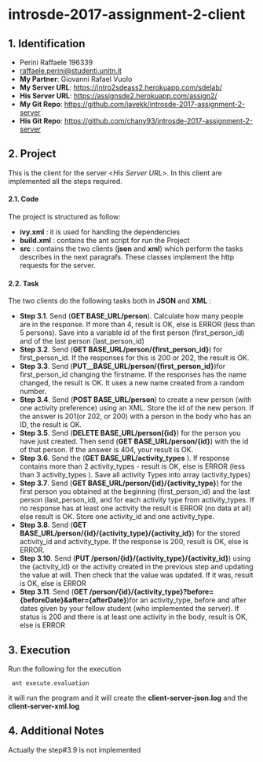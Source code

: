# introsde-2017-assignment-2-client

## 1. Identification
* Perini Raffaele 196339
* raffaele.perini@studenti.unitn.it
* __My Partner__: Giovanni Rafael Vuolo
* __My Server URL__: https://intro2sdeass2.herokuapp.com/sdelab/
* __His Server URL__: https://assignsde2.herokuapp.com/assign2/
* __My Git Repo__: https://github.com/javekk/introsde-2017-assignment-2-server
* __His Git Repo__: https://github.com/chany93/introsde-2017-assignment-2-server

## 2. Project
This is the client for the server <_His Server URL_>. In this client are implemented all the steps required.

#### 2.1. Code
The project is structured as follow:
* __ivy.xml__ : it is used for handling the dependencies
* __build.xml__ : contains the ant script for run the Project
* __src__ : contains the two clients (__json__ and __xml__) which perform the tasks describes in the next paragrafs. These classes implement the http requests for the server.
#### 2.2. Task
The two clients do the following tasks both in __JSON__ and __XML__ :
* __Step 3.1__. Send (__GET BASE_URL/person__). Calculate how many people are in the response. If more than 4, result is OK, else is ERROR (less than 5 persons). Save into a variable id of the first person (first_person_id) and of the last person (last_person_id)
* __Step 3.2__. Send (__GET BASE_URL/person/{first_person_id}__) for first_person_id. If the responses for this is 200 or 202, the result is OK.
* __Step 3.3__. Send (__PUT__BASE_URL/person/{first_person_id}__)for first_person_id changing the firstname. If the responses has the name changed, the result is OK. It uses a new name created from a random number.
* __Step 3.4__. Send (__POST BASE_URL/person__) to create a new person (with one activity preference) using an XML. Store the id of the new person. If the answer is 201(or 202, or 200) with a person in the body who has an ID, the result is OK.
* __Step 3.5__. Send (__DELETE BASE_URL/person({id}__) for the person you have just created. Then send (__GET BASE_URL/person/{id}__) with the id of that person. If the answer is 404, your result is OK.
* __Step 3.6__. Send the (__GET BASE_URL/activity_types__ ). If response contains more than 2 activity_types - result is OK, else is ERROR (less than 3 activity_types ). Save all activity Types into array (activity_types)
* __Step 3.7__. Send (__GET BASE_URL/person/{id}/{activity_type}__) for the first person you obtained at the beginning (first_person_id) and the last person (last_person_id), and for each activity type from activity_types. If no response has at least one activity the result is ERROR (no data at all) else result is OK. Store one activity_id and one activity_type.
* __Step 3.8__. Send (__GET BASE_URL/person/{id}/{activity_type}/{activity_id}__) for the stored activity_id and activity_type. If the response is 200, result is OK, else is ERROR.
* __Step 3.10__. Send (__PUT /person/{id}/{activity_type}/{activity_id}__) using the {activity_id} or the activity created in the previous step and updating the value at will. Then check that the value was updated. If it was, result is OK, else is ERROR
* __Step 3.11__. Send (__GET /person/{id}/{activity_type}?before={beforeDate}&after={afterDate}__)for an activity_type, before and after dates given by your fellow student (who implemented the server). If status is 200 and there is at least one activity in the body, result is OK, else is ERROR

## 3. Execution
Run the following for the execution

  ```
   ant execute.evaluation
  ```
it will run the program and it will create the __client-server-json.log__ and the __client-server-xml.log__
## 4. Additional Notes
Actually the step#3.9 is not implemented

